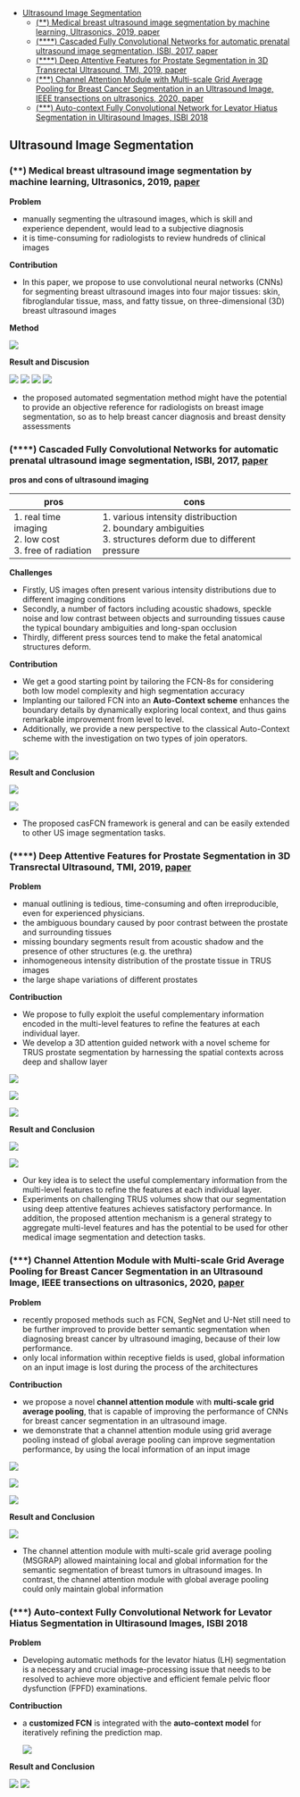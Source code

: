 - [Ultrasound Image Segmentation](#ultrasound-image-segmentation)
  - [(**) Medical breast ultrasound image segmentation by machine learning, Ultrasonics, 2019, paper](#medical-breast-ultrasound-image-segmentation-by-machine-learning-ultrasonics-2019-paper)
  - [(****) Cascaded Fully Convolutional Networks for automatic prenatal ultrasound image segmentation, ISBI, 2017, paper](#cascaded-fully-convolutional-networks-for-automatic-prenatal-ultrasound-image-segmentation-isbi-2017-paper)
  - [(****) Deep Attentive Features for Prostate Segmentation in 3D Transrectal Ultrasound, TMI, 2019, paper](#deep-attentive-features-for-prostate-segmentation-in-3d-transrectal-ultrasound-tmi-2019-paper)
  - [(***) Channel Attention Module with Multi-scale Grid Average Pooling for Breast Cancer Segmentation in an Ultrasound Image, IEEE transections on ultrasonics, 2020, paper](#channel-attention-module-with-multi-scale-grid-average-pooling-for-breast-cancer-segmentation-in-an-ultrasound-image-ieee-transections-on-ultrasonics-2020-paper)
  - [(***) Auto-context Fully Convolutional Network for Levator Hiatus Segmentation in Ultirasound Images, ISBI 2018](#auto-context-fully-convolutional-network-for-levator-hiatus-segmentation-in-ultirasound-images-isbi-2018)


## Ultrasound Image Segmentation

### (**) Medical breast ultrasound image segmentation by machine learning, Ultrasonics, 2019, [paper](https://www.ncbi.nlm.nih.gov/pubmed/30029074)

**Problem**

-  manually segmenting the ultrasound images, which is skill and experience dependent, would lead to a subjective diagnosis
-  it is time-consuming for radiologists to review hundreds of clinical images

**Contribution**

- In this paper, we propose to use convolutional neural networks (CNNs) for segmenting breast ultrasound images into four major tissues: skin, fibroglandular tissue, mass, and fatty tissue, on three-dimensional (3D) breast ultrasound images

**Method**

![](../images/ultrasound_segmentation/xu_2019_methods_1.png)


**Result and Discusion**

![](../images/ultrasound_segmentation/xu_2019_result_1.png)
![](../images/ultrasound_segmentation/xu_2019_result_2.png)
![](../images/ultrasound_segmentation/xu_2019_result_3.png)
![](../images/ultrasound_segmentation/xu_2019_result_4.png)


- the proposed automated segmentation method might have the potential to provide an objective reference for radiologists on breast image segmentation, so as to help breast cancer diagnosis and breast density assessments


### (****) Cascaded Fully Convolutional Networks for automatic prenatal ultrasound image segmentation, ISBI, 2017, [paper](https://ieeexplore.ieee.org/document/7950607)

**pros and cons of ultrasound imaging**

| pros                                                          | cons                                                                                                              |
| ------------------------------------------------------------- | ----------------------------------------------------------------------------------------------------------------- |
| 1. real time imaging<br> 2. low cost<br> 3. free of radiation | 1. various intensity distribuction<br> 2. boundary ambiguities<br> 3. structures deform due to different pressure |


**Challenges**
- Firstly, US images often present various intensity distributions due to different imaging conditions
- Secondly, a number of factors including acoustic shadows, speckle noise and low contrast between objects and surrounding tissues cause the typical boundary ambiguities and long-span occlusion
- Thirdly, different press sources tend to make the fetal anatomical structures deform.

**Contribution**

- We get a good starting point by tailoring the FCN-8s for considering both low model complexity and high segmentation
accuracy
- Implanting our tailored FCN into an **Auto-Context scheme** enhances the boundary details by dynamically exploring local context, and thus gains remarkable improvement from level to level.
- Additionally, we provide a new perspective to the classical Auto-Context scheme with the investigation on two types of join operators.


![](../images/ultrasound_segmentation/casFCN_architecture.png)

**Result and Conclusion**

![](../images/ultrasound_segmentation/casFCN_result_table-1.png)

![](../images/ultrasound_segmentation/casFCN_result_images.png)

- The proposed casFCN framework is general and can be easily extended to
other US image segmentation tasks.


### (****) Deep Attentive Features for Prostate Segmentation in 3D Transrectal Ultrasound, TMI, 2019, [paper](https://ieeexplore.ieee.org/document/8698868)

**Problem**
- manual outlining is tedious, time-consuming and often irreproducible, even for experienced physicians.
- the ambiguous boundary caused by poor contrast between the prostate and surrounding tissues
- missing boundary segments result from acoustic shadow and the presence of other structures (e.g. the urethra)
- inhomogeneous intensity distribution of the prostate tissue
in TRUS images
-  the large shape variations of different prostates


**Contribuction**
- We propose to fully exploit the useful complementary information encoded in the multi-level features to
refine the features at each individual layer. 
- We develop a 3D attention guided network with a novel scheme for TRUS prostate segmentation by harnessing the spatial contexts across deep and shallow layer

![](../images/ultrasound_segmentation/attentive_features_architecture.png)

![](../images/ultrasound_segmentation/attentive_features_aspp.png)

![](../images/ultrasound_segmentation/attentive_features_attention_module.png)

**Result and Conclusion**

![](../images/ultrasound_segmentation/attentive_features_results-1.png)

![](../images/ultrasound_segmentation/attentive_features_results-2.png)

- Our key idea is to select the useful complementary
information from the multi-level features to refine the features at each individual layer.
- Experiments on challenging TRUS volumes show that our segmentation using deep attentive features achieves satisfactory performance. In addition, the proposed attention mechanism is a general strategy to aggregate multi-level features and has the potential to be used for other medical image segmentation and detection tasks.

### (***) Channel Attention Module with Multi-scale Grid Average Pooling for Breast Cancer Segmentation in an Ultrasound Image, IEEE transections on ultrasonics, 2020, [paper](https://www.ncbi.nlm.nih.gov/pubmed/32054578)

**Problem**
-  recently proposed methods such as FCN, SegNet and U-Net still need to be further improved to provide better semantic segmentation when diagnosing breast cancer by ultrasound imaging, because of their low performance.
- only local information within receptive fields is
used, global information on an input image is lost during the
process of the architectures

**Contribuction**
- we propose a novel **channel attention module** with **multi-scale grid average pooling**, that is capable of improving the performance of CNNs for breast cancer segmentation in an ultrasound image.
- we demonstrate that a channel attention module using grid average pooling instead of global average pooling can improve segmentation performance, by using the local information of an input image

![](../images/ultrasound_segmentation/channel_attention_with_GAP.png)

![](../images/ultrasound_segmentation/channel_attention_with_GRAP.png)

![](../images/ultrasound_segmentation/channel_attention_with_MGRAP_architecture.png)


**Result and Conclusion**

![](../images/ultrasound_segmentation/channel_attention_with_MGRAP_result.png)

- The channel attention module with multi-scale grid average pooling (MSGRAP) allowed maintaining local and global information for the semantic segmentation of breast tumors in ultrasound images. In contrast, the channel attention module with global average pooling could only maintain global information

### (***) Auto-context Fully Convolutional Network for Levator Hiatus Segmentation in Ultirasound Images, ISBI 2018

**Problem**
- Developing automatic methods for the levator hiatus (LH) segmentation is a necessary and crucial image-processing issue that needs to be resolved to achieve more objective and efficient female pelvic floor dysfunction (FPFD) examinations.

**Contribuction**
- a **customized FCN** is integrated with the **auto-context model** for iteratively refining the prediction map.
  
  ![](../images/ultrasound_segmentation/auto_context_FCN_architecture.png)

**Result and Conclusion**

![](../images/ultrasound_segmentation//auto_context_results-1.png)
![](../images/ultrasound_segmentation//auto_context_results-2.png)
